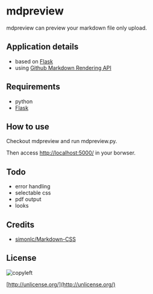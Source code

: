 # mdpreview

mdpreview can preview your markdown file only upload.

## Application details

* based on [Flask](http://flask.pocoo.org/)
* using [Github Markdown Rendering API](http://developer.github.com/v3/markdown/)

## Requirements

* python
* [Flask](http://flask.pocoo.org/)

## How to use

Checkout mdpreview and run mdpreview.py.

Then access <http://localhost:5000/> in your borwser.

## Todo

* error handling
* selectable css
* pdf output
* looks

## Credits

* [simonlc/Markdown-CSS](https://github.com/simonlc/Markdown-CSS)

## License

![copyleft](http://unlicense.org/pd-icon.png)

[http://unlicense.org/](http://unlicense.org/)
